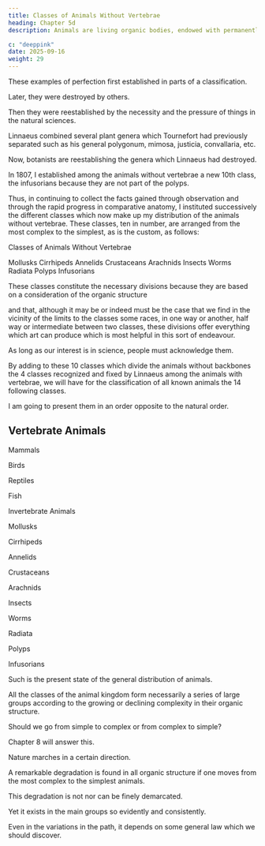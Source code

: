 ```yaml
---
title: Classes of Animals Without Vertebrae
heading: Chapter 5d
description: Animals are living organic bodies, endowed with permanently irritable parts.

c: "deeppink"
date: 2025-09-16
weight: 29
---
```



These examples of perfection first established in parts of a classification.

Later, they were destroyed by others.

Then they were reestablished by the necessity and the pressure of things in the natural sciences.

Linnaeus combined several plant genera which Tournefort had previously separated such as his general polygonum, mimosa, justicia, convallaria, etc.

Now, botanists are reestablishing the genera which Linnaeus had destroyed.

In 1807, I established among the animals without vertebrae a new 10th class, the infusorians because they are not part of the polyps.

Thus, in continuing to collect the facts gained through observation and through the rapid progress in comparative anatomy, I instituted successively the different classes which now make up my distribution of the animals without vertebrae. These classes, ten in number, are arranged from the most complex to the simplest, as is the custom, as follows:


Classes of Animals Without Vertebrae

Mollusks
Cirrhipeds
Annelids
Crustaceans
Arachnids
Insects
Worms
Radiata
Polyps
Infusorians

These classes constitute the necessary divisions because they are based on a consideration of the organic structure

 and that, although it may be or indeed must be the case that we find in the vicinity of the limits to the classes some races, in one way or another, half way or intermediate between two classes, these divisions offer everything which art can produce which is most helpful in this sort of endeavour. 

As long as our interest is in science, people must acknowledge them.

By adding to these 10 classes which divide the animals without backbones the 4 classes recognized and fixed by Linnaeus among the animals with vertebrae, we will have for the classification of all known animals the 14 following classes.

I am going to present them in an order opposite to the natural order.

## Vertebrate Animals

Mammals

Birds

Reptiles

Fish

Invertebrate Animals

Mollusks

Cirrhipeds

Annelids

Crustaceans

Arachnids

Insects

Worms

Radiata

Polyps

Infusorians

Such is the present state of the general distribution of animals.

<!-- , and such is the distribution of classes which have been established among them -->

<!-- It will be a matter now of examining a very important questions which appears never to have been explored or discussed. However, the solution to it is essential. Here it is. -->

All the classes of the animal kingdom form necessarily a series of large groups according to the growing or declining complexity in their organic structure.

Should we go from simple to complex or from complex to simple?

Chapter 8 will answer this.

Nature marches in a certain direction.

 <!-- giving its various productions the existence which they enjoy. I am going to talk about the  -->

A remarkable degradation is found in all organic structure if one moves from the most complex to the simplest animals.

 <!-- through the natural series of animals, beginning with the most perfect or the most complex and moving towards the simplest and the most imperfect. -->

This degradation is not nor can be finely demarcated.

Yet it exists in the main groups so evidently and consistently.

Even in the variations in the path, it depends on some general law which we should discover.
